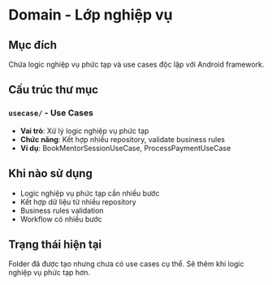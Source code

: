 # Domain - Lớp nghiệp vụ

## Mục đích
Chứa logic nghiệp vụ phức tạp và use cases độc lập với Android framework.

## Cấu trúc thư mục

### `usecase/` - Use Cases
- **Vai trò**: Xử lý logic nghiệp vụ phức tạp
- **Chức năng**: Kết hợp nhiều repository, validate business rules
- **Ví dụ**: BookMentorSessionUseCase, ProcessPaymentUseCase

## Khi nào sử dụng
- Logic nghiệp vụ phức tạp cần nhiều bước
- Kết hợp dữ liệu từ nhiều repository
- Business rules validation
- Workflow có nhiều bước

## Trạng thái hiện tại
Folder đã được tạo nhưng chưa có use cases cụ thể. Sẽ thêm khi logic nghiệp vụ phức tạp hơn.
